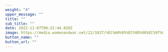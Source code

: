 ```yaml
---
weight: "4"
upper_message: ""
title: ""
sub_title: ""
date: 2022-11-07T00:22:44.820Z
image: https://media.womenandwar.net/22/1027/%EC%A0%95%EC%9D%98%EC%97%B0-%EC%8A%AC%EB%9D%BC%EC%9D%B4%EB%93%9C-001.jpg
button_name: ""
button_url: ""
---
```

